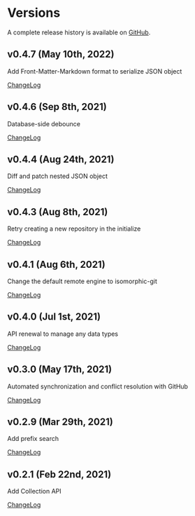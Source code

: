 # Versions

A complete release history is available on [GitHub](https://github.com/sosuisen/git-documentdb/releases).

## v0.4.7 (May 10th, 2022)

Add Front-Matter-Markdown format to serialize JSON object

[ChangeLog](https://github.com/sosuisen/git-documentdb/releases/tag/v0.4.7)

## v0.4.6 (Sep 8th, 2021)

Database-side debounce

[ChangeLog](https://github.com/sosuisen/git-documentdb/releases/tag/v0.4.6)

## v0.4.4 (Aug 24th, 2021)

Diff and patch nested JSON object

[ChangeLog](https://github.com/sosuisen/git-documentdb/releases/tag/v0.4.4)

## v0.4.3 (Aug 8th, 2021)

Retry creating a new repository in the initialize

[ChangeLog](https://github.com/sosuisen/git-documentdb/releases/tag/v0.4.3)

## v0.4.1 (Aug 6th, 2021)

Change the default remote engine to isomorphic-git

[ChangeLog](https://github.com/sosuisen/git-documentdb/releases/tag/v0.4.1)

## v0.4.0 (Jul 1st, 2021)

API renewal to manage any data types

[ChangeLog](https://github.com/sosuisen/git-documentdb/releases/tag/v0.4.0)

## v0.3.0 (May 17th, 2021)

Automated synchronization and conflict resolution with GitHub

[ChangeLog](https://github.com/sosuisen/git-documentdb/releases/tag/v0.3.0)

## v0.2.9 (Mar 29th, 2021)

Add prefix search

[ChangeLog](https://github.com/sosuisen/git-documentdb/releases/tag/v0.2.9)

## v0.2.1 (Feb 22nd, 2021)

Add Collection API

[ChangeLog](https://github.com/sosuisen/git-documentdb/releases/tag/v0.2.1)
